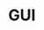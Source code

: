 # GUI
<script src="../../../assets/scripts/alts.js"></script>
<script type="text/javascript">display_alt("gui")</script>
